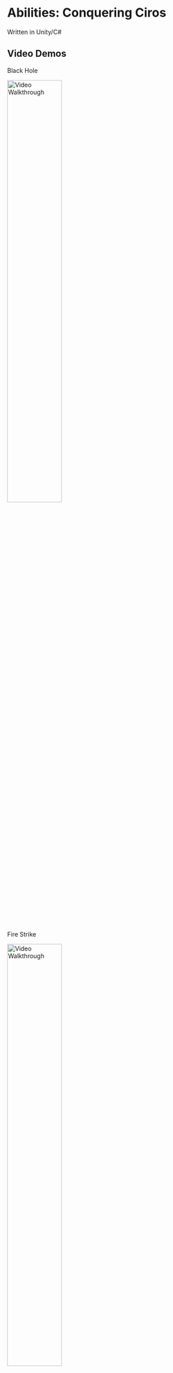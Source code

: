 # Abilities: Conquering Ciros
Written in Unity/C#

## Video Demos

Black Hole

<img src='BlackHole.gif' title='Video Demo' width='50%' alt='Video Walkthrough' />

Fire Strike

<img src='FireStrike.gif' title='Video Demo' width='50%' alt='Video Walkthrough' />

Mine Dropper

<img src='MineDropper.gif' title='Video Demo' width='50%' alt='Video Walkthrough' />

GIFs created with [LiceCap](http://www.cockos.com/licecap/).


